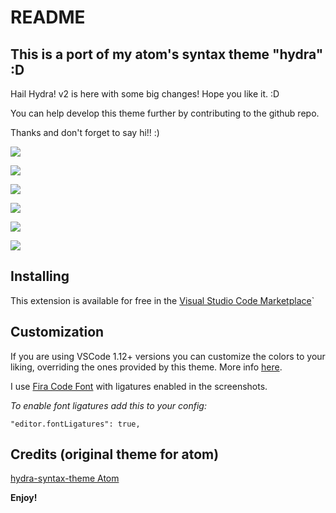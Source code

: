 # README

## This is a port of my atom's syntax theme "hydra" :D

Hail Hydra! v2 is here with some big changes! Hope you like it. :D

You can help develop this theme further by contributing to the github repo.

Thanks and don't forget to say hi!! :)

![](https://raw.githubusercontent.com/juanmnl/vs-hydra/master/screenshots/preview.jpeg)

![](https://raw.githubusercontent.com/juanmnl/vs-hydra/master/screenshots/css.jpeg)

![](https://raw.githubusercontent.com/juanmnl/vs-hydra/master/screenshots/json.jpeg)

![](https://raw.githubusercontent.com/juanmnl/vs-hydra/master/screenshots/js.jpeg)

![](https://raw.githubusercontent.com/juanmnl/vs-hydra/master/screenshots/html.jpeg)

![](https://raw.githubusercontent.com/juanmnl/vs-hydra/master/screenshots/md.jpeg)

## Installing

This extension is available for free in the
[Visual Studio Code Marketplace](https://marketplace.visualstudio.com/items/juanmnl.vscode-theme-hydra)`

## Customization

If you are using VSCode 1.12+ versions you can customize the colors to your
liking, overriding the ones provided by this theme. More info
[here](https://code.visualstudio.com/docs/getstarted/theme-color-reference).

I use [Fira Code Font](https://github.com/tonsky/FiraCode) with ligatures
enabled in the screenshots.

_To enable font ligatures add this to your config:_

`"editor.fontLigatures": true,`

## Credits (original theme for atom)

[hydra-syntax-theme Atom](https://atom.io/themes/hydra-syntax-theme)

**Enjoy!**
